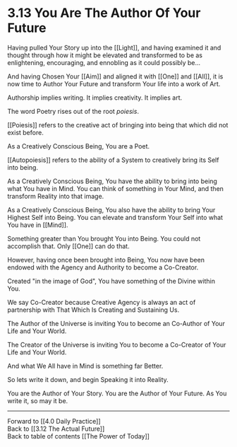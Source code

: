 # 3.13 You Are The Author Of Your Future
Having pulled Your Story up into the [[Light]], and having examined it and thought through how it might be elevated and transformed to be as enlightening, encouraging, and ennobling as it could possibly be...

And having Chosen Your [[Aim]] and aligned it with [[One]] and [[All]], it is now time to Author Your Future and transform Your life into a work of Art. 

Authorship implies writing. It implies creativity. It implies art. 

The word Poetry rises out of the root _poiesis_. 

[[Poiesis]] refers to the creative act of bringing into being that which did not exist before. 

As a Creatively Conscious Being, You are a Poet. 

[[Autopoiesis]] refers to the ability of a System to creatively bring its Self into being. 

As a Creatively Conscious Being, You have the ability to bring into being what You have in Mind. You can think of something in Your Mind, and then transform Reality into that image. 

As a Creatively Conscious Being, You also have the ability to bring Your Highest Self into Being. You can elevate and transform Your Self into what You have in [[Mind]]. 

Something greater than You brought You into Being. You could not accomplish that. Only [[One]] can do that. 

However, having once been brought into Being, You now have been endowed with the Agency and Authority to become a Co-Creator.  

Created "in the image of God", You have something of the Divine within You.   

We say Co-Creator because Creative Agency is always an act of partnership with That Which Is Creating and Sustaining Us.  

The Author of the Universe is inviting You to become an Co-Author of Your Life and Your World.  

The Creator of the Universe is inviting You to become a Co-Creator of Your Life and Your World. 

And what We All have in Mind is something far Better. 

So lets write it down, and begin Speaking it into Reality. 

You are the Author of Your Story. You are the Author of Your Future. As You write it, so may it be.  

___

Forward to [[4.0 Daily Practice]]  
Back to [[3.12 The Actual Future]]  
Back to table of contents [[The Power of Today]]  